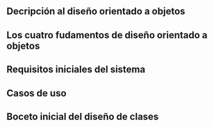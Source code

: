 ## Decripción al diseño orientado a objetos



## Los cuatro fudamentos de diseño orientado a objetos


## Requisitos iniciales del sistema

## Casos de uso

## Boceto inicial del diseño de clases
